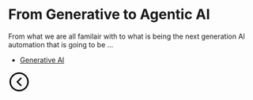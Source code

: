 # From Generative to Agentic AI
From what we are all familair with to what is being the next generation AI automation that is going to be ...
- [Generative AI](pages/generative.md)




[<img src="../images/back.png">](../README.md)
